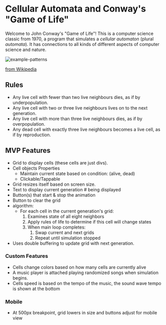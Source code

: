 # Cellular Automata and Conway's "Game of Life"


Welcome to John Conway's "Game of Life"! This is a computer science
classic from 1970, a program that simulates a _cellular automaton_
(plural _automata_). It has connections to all kinds of different
aspects of computer science and nature.

![example-patterns](https://media.giphy.com/media/4VVZTvTqzRR0BUwNIH/giphy.gif)

[from Wikipedia](https://en.wikipedia.org/wiki/Conway%27s_Game_of_Life#Examples_of_patterns)

## Rules

- Any live cell with fewer than two live neighbours dies, as if by underpopulation.
- Any live cell with two or three live neighbours lives on to the next generation.
- Any live cell with more than three live neighbours dies, as if by overpopulation.
- Any dead cell with exactly three live neighbours becomes a live cell, as if by reproduction.

## MVP Features

- Grid to display cells (these cells are just divs).
- Cell objects Properties
    -  Maintain current state based on condition: (alive, dead)
    - Clickable/Tappable
- Grid resizes itself based on screen size.
- Text to display current generation # being displayed
- Button(s) that start & stop the animation
- Button to clear the grid
- algorithm:
  - For each cell in the current generation's grid:
    1. Examines state of all eight neighbors
    2. Apply rules of life to determine if this cell will change states
    3. When main loop completes:
       1. Swap current and next grids
       2. Repeat until simulation stopped
- Uses double buffering to update grid with next generation.

### Custom Features

- Cells change colors based on how many cells are currently alive 
- A music player is attached playing randomized songs when simulation begins.
- Cells speed is based on the tempo of the music, the sound wave tempo is shown at the bottom


### Mobile

- At 500px breakpoint, grid lowers in size and buttons adjust for mobile view

